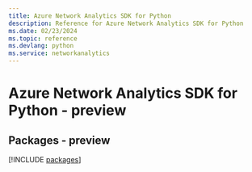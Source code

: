 ```yaml
---
title: Azure Network Analytics SDK for Python
description: Reference for Azure Network Analytics SDK for Python
ms.date: 02/23/2024
ms.topic: reference
ms.devlang: python
ms.service: networkanalytics
---
```

# Azure Network Analytics SDK for Python - preview
## Packages - preview
[!INCLUDE [packages](network-analytics-index.md)]